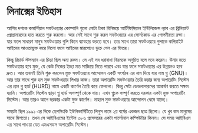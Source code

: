 # লিনাক্সের ইতিহাস

আশির দশকে কমার্শিয়াল সফটওয়্যার কোম্পানি গুলো মোটা টাকা বিনিময়ে আর্টিফিসিয়াল ইন্টিলিজেন্স ল্যাব এর ব্রিলিয়ান্ট প্রোগ্রামারদের হাত করতে শুরু করলো। 
আর সেই সাথে শুরু করল সফটওয়্যার এর সোর্সকোড এর গোপনীয়তা রক্ষা। যার ফলে সাধারণ মানুষ সফটওয়্যার গুলি কিনে ব্যাবহার করতে হবে। তার সাথে তারা 
সফটওয়্যার গুলাকে কপিরাইট আইনের আওতাভুক্ত করে নিলো ফলে আইনের মারপেচও ডুক্র গেল এর ভিতর। 

কিন্তু রিচার্ড স্টলম্যান  এর চিন্তা ছিল অন্য রকম। সে এই সব ধরাবাধা নিয়মকে অনুচিত বলে মনে করেন। উনার মতে সফটওয়্যার হবে মুক্ত, যে কেউ নিজের ইচ্ছা মত
সাজিয়ে নিতে পারবে এবং যার ফলে সফটওয়্যার এর উন্নয়নও হবে দ্রুত। আর তখনই তিনি শুরু করলেন মুক্ত সফটওয়্যার আন্দোলন একটি সংগঠন এর নাম দিয়ে যার
নাম  গ্নু (GNU)। আর তার সাথে শুরু হল মুক্ত সফটওয়্যার লিখার কাজ। তারা অপারেটিং সফটওয়্যার তৈরি করার জন্য অপারেটিং সিস্টেম এর প্রান গ্নু হার্ড  (HURD) 
নামে একটি কার্ণেল তৈরি করে ফেললো। কিন্তু সেটা ডেভলাপারদের আকর্ষণ করতে সক্ষম হয়নি। অপারেটিং সিস্টেম ছাড়া গ্নু হার্ড অসম্পূর্ণ থেকে যায়। এখন গ্নুকে সম্পূর্ণ 
করতে দরকার একটা মুক্ত অপারেটিং সিস্টেম। আর তারও আগে দরকার একটা মুক্ত কার্ণেল। নাহলে মুক্ত সফটওয়্যার আন্দোলন থেমে যাচ্ছে।

সময়টা ছিল ১৯৯১ এর দিকে হেলসিংকি ইউনিভার্সিটিতে  লিনুস নামে  ২য় বর্ষের একজন ছাত্র ছিলো। যে খুব কম মানুষের সাথে মিশতো। তখন সে আইবিএমের ইন্টেল 
৩৮৬ প্রসেসরের একটা পার্সোনাল কম্পিউটার কিনল। সে সময় আইবিএম এর সাথে পাওয়া যেত এমএসডস অপারেটিং সিস্টেম। 
